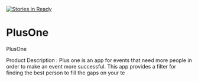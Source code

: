 [![Stories in Ready](https://badge.waffle.io/BinaryBaboons/PlusOne.png?label=ready&title=Ready)](https://waffle.io/BinaryBaboons/PlusOne?utm_source=badge)
# PlusOne
PlusOne


Product Description : Plus one is an app for events that need more people in order to make an 
event more successful. This app provides a filter for finding the best person to fill the gaps on your te
